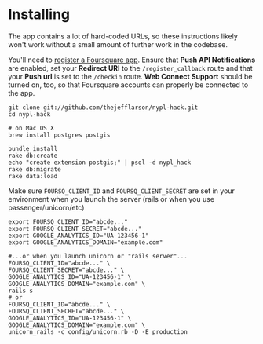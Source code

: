 # Installing

The app contains a lot of hard-coded URLs, so these instructions
likely won't work without a small amount of further work in the
codebase.

You'll need to [register a Foursquare app][foursq_app_reg]. Ensure
that **Push API Notifications** are enabled, set your **Redirect URI**
to the `/register_callback` route and that your **Push url** is set
to the `/checkin` route. **Web Connect Support** should be turned on,
too, so that Foursquare accounts can properly be connected to the app.

[foursq_app_reg]: https://foursquare.com/developers/apps

```
git clone git://github.com/thejefflarson/nypl-hack.git
cd nypl-hack

# on Mac OS X
brew install postgres postgis

bundle install
rake db:create
echo "create extension postgis;" | psql -d nypl_hack
rake db:migrate
rake data:load
```

Make sure `FOURSQ_CLIENT_ID` and `FOURSQ_CLIENT_SECRET` are set in
your environment when you launch the server (rails or when you
use passenger/unicorn/etc)

```
export FOURSQ_CLIENT_ID="abcde..."
export FOURSQ_CLIENT_SECRET="abcde..."
export GOOGLE_ANALYTICS_ID="UA-123456-1"
export GOOGLE_ANALYTICS_DOMAIN="example.com"

#...or when you launch unicorn or "rails server"...
FOURSQ_CLIENT_ID="abcde..." \
FOURSQ_CLIENT_SECRET="abcde..." \
GOOGLE_ANALYTICS_ID="UA-123456-1" \
GOOGLE_ANALYTICS_DOMAIN="example.com" \
rails s
# or
FOURSQ_CLIENT_ID="abcde..." \
FOURSQ_CLIENT_SECRET="abcde..." \
GOOGLE_ANALYTICS_ID="UA-123456-1" \
GOOGLE_ANALYTICS_DOMAIN="example.com" \
unicorn_rails -c config/unicorn.rb -D -E production
```
